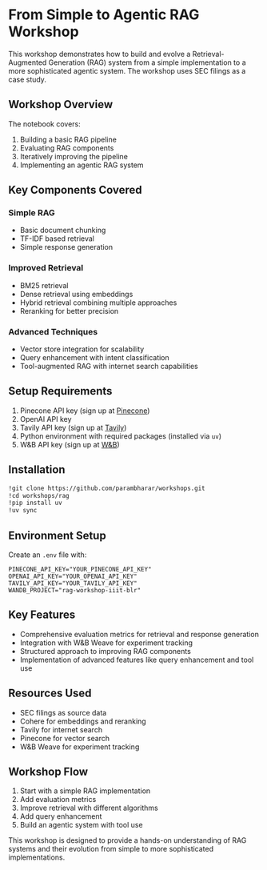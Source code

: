 # From Simple to Agentic RAG Workshop

This workshop demonstrates how to build and evolve a Retrieval-Augmented Generation (RAG) system from a simple implementation to a more sophisticated agentic system. The workshop uses SEC filings as a case study.

## Workshop Overview

The notebook covers:

1. Building a basic RAG pipeline
2. Evaluating RAG components
3. Iteratively improving the pipeline
4. Implementing an agentic RAG system

## Key Components Covered

### Simple RAG
- Basic document chunking
- TF-IDF based retrieval
- Simple response generation

### Improved Retrieval
- BM25 retrieval
- Dense retrieval using embeddings
- Hybrid retrieval combining multiple approaches
- Reranking for better precision

### Advanced Techniques
- Vector store integration for scalability
- Query enhancement with intent classification
- Tool-augmented RAG with internet search capabilities

## Setup Requirements

1. Pinecone API key (sign up at [Pinecone](https://app.pinecone.io/))
2. OpenAI API key
3. Tavily API key (sign up at [Tavily](https://app.tavily.com/home))
4. Python environment with required packages (installed via `uv`)
5. W&B API key (sign up at [W&B](https://app.wandb.ai/login?signup=true))
## Installation

```bash
!git clone https://github.com/parambharar/workshops.git
!cd workshops/rag
!pip install uv
!uv sync
```

## Environment Setup

Create an `.env` file with:
```
PINECONE_API_KEY="YOUR_PINECONE_API_KEY"
OPENAI_API_KEY="YOUR_OPENAI_API_KEY"
TAVILY_API_KEY="YOUR_TAVILY_API_KEY"
WANDB_PROJECT="rag-workshop-iiit-blr"
```

## Key Features

- Comprehensive evaluation metrics for retrieval and response generation
- Integration with W&B Weave for experiment tracking
- Structured approach to improving RAG components
- Implementation of advanced features like query enhancement and tool use

## Resources Used

- SEC filings as source data
- Cohere for embeddings and reranking
- Tavily for internet search
- Pinecone for vector search
- W&B Weave for experiment tracking

## Workshop Flow

1. Start with a simple RAG implementation
2. Add evaluation metrics
3. Improve retrieval with different algorithms
4. Add query enhancement
5. Build an agentic system with tool use

This workshop is designed to provide a hands-on understanding of RAG systems and their evolution from simple to more sophisticated implementations.